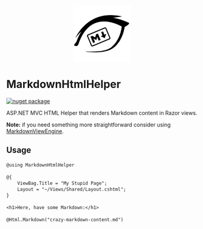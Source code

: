 <p align="center">
    <a href="#markdownhtmlhelper">
        <img alt="logo" src="logo/150x150.png">
    </a>
</p>

# MarkdownHtmlHelper

[![nuget package](https://badge.fury.io/nu/MarkdownHtmlHelper.png)](http://badge.fury.io/nu/MarkdownHtmlHelper)

ASP.NET MVC HTML Helper that renders Markdown content in Razor views.

**Note:** if you need something more straightforward consider using [MarkdownViewEngine](https://github.com/tallesl/MarkdownViewEngine).

## Usage

```
@using MarkdownHtmlHelper

@{
    ViewBag.Title = "My Stupid Page";
    Layout = "~/Views/Shared/Layout.cshtml";
}

<h1>Here, have some Markdown:</h1>

@Html.Markdown("crazy-markdown-content.md")
```

